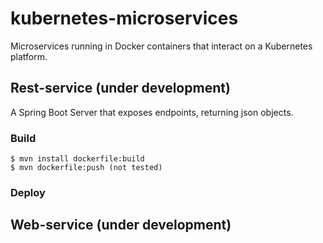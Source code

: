 # kubernetes-microservices
Microservices running in Docker containers that interact on a Kubernetes platform.

## Rest-service (under development)
A Spring Boot Server that exposes endpoints, returning json objects.

### Build
```
$ mvn install dockerfile:build
$ mvn dockerfile:push (not tested)
```
### Deploy

## Web-service (under development)
